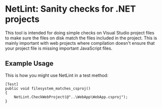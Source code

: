 NetLint: Sanity checks for .NET projects
========================================

This tool is intended for doing simple checks on Visual Studio project files to make sure the files on disk match the files included in the project. This is mainly important with web projects where compilation doesn't ensure that your project file is missing important JavaScript files.

Example Usage
---------------------------------------

This is how you might use NetLint in a test method:

    [Test]
    public void filesystem_matches_csproj()
    {
        NetLint.CheckWebProject(@"..\WebApp\WebApp.csproj");
    }

